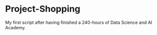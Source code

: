 # Project-Shopping
My first script after having finished a 240-hours of Data Science and AI Academy.
